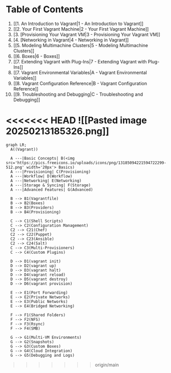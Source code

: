 # Table of Contents

1. [[1. An Introduction to Vagrant|1 - An Introduction to Vagrant]]  
2. [[2. Your First Vagrant Machine|2 - Your First Vagrant Machine]]  
3. [3. [Provisioning Your Vagrant VM|3 - Provisioning Your Vagrant VM]]  
4. [4. [Networking in Vagrant|4 - Networking in Vagrant]]  
5. [[5. Modeling Multimachine Clusters|5 - Modeling Multimachine Clusters]]  
6. [[6. Boxes|6 - Boxes]]  
7. [[7. Extending Vagrant with Plug-Ins|7 - Extending Vagrant with Plug-Ins]]  
8. [[7. Vagrant Environmental Variables|A - Vagrant Environmental Variables]]  
9. [[8. Vagrant Configuration Reference|B - Vagrant Configuration Reference]]  
10. [[9. Troubleshooting and Debugging|C - Troubleshooting and Debugging]]  

<<<<<<< HEAD
![[Pasted image 20250213185326.png]]
=======
```mermaid
graph LR;
  A((Vagrant))
  
  A ---|Basic Concepts| B(<img src='https://pics.freeicons.io/uploads/icons/png/13185094221594722299-512.png' width='20px'> Basics)
  A ---|Provisioning| C(Provisioning)
  A ---|Workflow| D(Workflow)
  A ---|Networking| E(Networking)
  A ---|Storage & Syncing| F(Storage)
  A ---|Advanced Features| G(Advanced)

  B --> B1(Vagrantfile)
  B --> B2(Boxes)
  B --> B3(Providers)
  B --> B4(Provisioning)

  C --> C1(Shell Scripts)
  C --> C2(Configuration Management)
  C2 --> C21(Chef)
  C2 --> C22(Puppet)
  C2 --> C23(Ansible)
  C2 --> C24(Salt)
  C --> C3(Multi-Provisioners)
  C --> C4(Custom Plugins)

  D --> D1(vagrant init)
  D --> D2(vagrant up)
  D --> D3(vagrant halt)
  D --> D4(vagrant reload)
  D --> D5(vagrant destroy)
  D --> D6(vagrant provision)

  E --> E1(Port Forwarding)
  E --> E2(Private Networks)
  E --> E3(Public Networks)
  E --> E4(Bridged Networking)

  F --> F1(Shared Folders)
  F --> F2(NFS)
  F --> F3(Rsync)
  F --> F4(SMB)

  G --> G1(Multi-VM Environments)
  G --> G2(Snapshots)
  G --> G3(Custom Boxes)
  G --> G4(Cloud Integration)
  G --> G5(Debugging and Logs)

```
>>>>>>> origin/main
